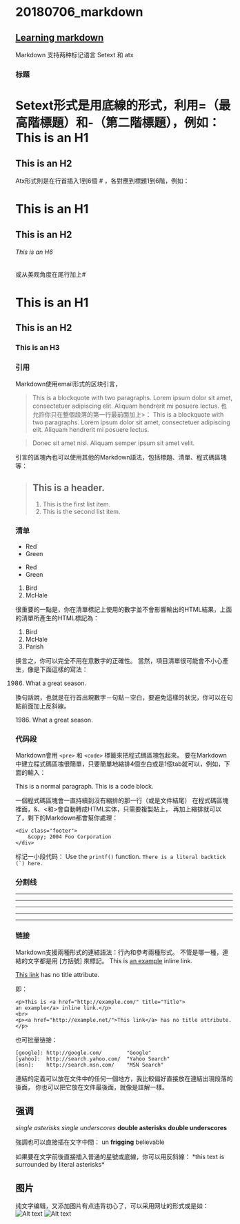 # 20180706_markdown



## [Learning markdown](https://markdown.tw/#philosophy)
Markdown 支持两种标记语言 Setext 和 atx


### 标题
Setext形式是用底線的形式，利用=（最高階標題）和-（第二階標題），例如：
This is an H1
=============
This is an H2
-------------

Atx形式則是在行首插入1到6個 # ，各對應到標題1到6階，例如：
# This is an H1
## This is an H2
###### This is an H6

或从美观角度在尾行加上#
# This is an H1 #
## This is an H2 ##
### This is an H3 ######


### 引用

Markdown使用email形式的区块引言，
> This is a blockquote with two paragraphs. Lorem ipsum dolor sit amet,
> consectetuer adipiscing elit. Aliquam hendrerit mi posuere lectus.
也允許你只在整個段落的第一行最前面加上>：
> This is a blockquote with two paragraphs. Lorem ipsum dolor sit amet,
consectetuer adipiscing elit. Aliquam hendrerit mi posuere lectus.

> Donec sit amet nisl. Aliquam semper ipsum sit amet velit. 

引言的區塊內也可以使用其他的Markdown語法，包括標題、清單、程式碼區塊等：
> ## This is a header.
> 
> 1.   This is the first list item.
> 2.   This is the second list item.


### 清单

*   Red
*   Green
-   Red
-   Green
1.  Bird
2.  McHale

很重要的一點是，你在清單標記上使用的數字並不會影響輸出的HTML結果，上面的清單所產生的HTML標記為：
<ol>
<li>Bird</li>
<li>McHale</li>
<li>Parish</li>
</ol>
换言之，你可以完全不用在意數字的正確性。
當然，項目清單很可能會不小心產生，像是下面這樣的寫法：

1986. What a great season.

換句話說，也就是在行首出現數字－句點－空白，要避免這樣的狀況，你可以在句點前面加上反斜線。

1986\. What a great season.


### 代码段

Markdown會用 `<pre>` 和 `<code>` 標籤來把程式碼區塊包起來。
要在Markdown中建立程式碼區塊很簡單，只要簡單地縮排4個空白或是1個tab就可以，例如，下面的輸入：

This is a normal paragraph.
	This is a code block.

一個程式碼區塊會一直持續到沒有縮排的那一行（或是文件結尾）
在程式碼區塊裡面，&、<和>會自動轉成HTML实体，只需要複製貼上，
再加上縮排就可以了，剩下的Markdown都會幫你處理：
	
	<div class="footer">
        &copy; 2004 Foo Corporation
    </div>

标记一小段代码：
Use the `printf()` function.
``There is a literal backtick (`) here.``

### 分割线

* * *

***

*****

- - -

---------------------------------------


### 链接

Markdown支援兩種形式的連結語法：行內和參考兩種形式。
不管是哪一種，連結的文字都是用 [方括號] 來標記。
This is [an example](http://example.com/ "Title") inline link.

[This link](http://example.net/) has no title attribute.

即：

	<p>This is <a href="http://example.com/" title="Title">
	an example</a> inline link.</p>
	<br>
	<p><a href="http://example.net/">This link</a> has no title attribute.</p>

也可批量链接：

	[google]: http://google.com/        "Google"
	[yahoo]:  http://search.yahoo.com/  "Yahoo Search"
    [msn]:    http://search.msn.com/    "MSN Search"

連結的定義可以放在文件中的任何一個地方，我比較偏好直接放在連結出現段落的後面，
你也可以把它放在文件最後面，就像是註解一樣。


## 强调

*single asterisks*
_single underscores_
**double asterisks**
__double underscores__

強調也可以直接插在文字中間：
un **frigging** believable

如果要在文字前後直接插入普通的星號或底線，你可以用反斜線：
\*this text is surrounded by literal asterisks\*


## 图片

纯文字编辑，又添加图片有点违背初心了，可以采用网址的形式或是如：
![Alt text](/path/to/img.jpg)
![Alt text](/path/to/img.jpg "Optional title")
